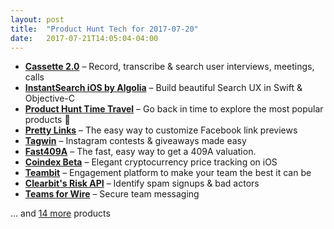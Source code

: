 ```yaml
---
layout: post
title:  "Product Hunt Tech for 2017-07-20"
date:   2017-07-21T14:05:04-04:00
---
```


* **[Cassette 2.0](https://www.producthunt.com/posts/cassette-2-0?utm_campaign=producthunt-api&utm_medium=api&utm_source=Application%3A+Daily+Digest+RSS+%28ID%3A+3202%29)** – Record, transcribe & search user interviews, meetings, calls
* **[InstantSearch iOS by Algolia](https://www.producthunt.com/posts/instantsearch-ios-by-algolia?utm_campaign=producthunt-api&utm_medium=api&utm_source=Application%3A+Daily+Digest+RSS+%28ID%3A+3202%29)** – Build beautiful Search UX in Swift & Objective-C
* **[Product Hunt Time Travel](https://www.producthunt.com/posts/product-hunt-time-travel?utm_campaign=producthunt-api&utm_medium=api&utm_source=Application%3A+Daily+Digest+RSS+%28ID%3A+3202%29)** – Go back in time to explore the most popular products 🔮
* **[Pretty Links](https://www.producthunt.com/posts/pretty-links?utm_campaign=producthunt-api&utm_medium=api&utm_source=Application%3A+Daily+Digest+RSS+%28ID%3A+3202%29)** – The easy way to customize Facebook link previews
* **[Tagwin](https://www.producthunt.com/posts/tagwin?utm_campaign=producthunt-api&utm_medium=api&utm_source=Application%3A+Daily+Digest+RSS+%28ID%3A+3202%29)** – Instagram contests & giveaways made easy
* **[Fast409A](https://www.producthunt.com/posts/fast409a?utm_campaign=producthunt-api&utm_medium=api&utm_source=Application%3A+Daily+Digest+RSS+%28ID%3A+3202%29)** – The fast, easy way to get a 409A valuation.
* **[Coindex Beta](https://www.producthunt.com/posts/coindex-beta?utm_campaign=producthunt-api&utm_medium=api&utm_source=Application%3A+Daily+Digest+RSS+%28ID%3A+3202%29)** – Elegant cryptocurrency price tracking on iOS
* **[Teambit](https://www.producthunt.com/posts/teambit-2?utm_campaign=producthunt-api&utm_medium=api&utm_source=Application%3A+Daily+Digest+RSS+%28ID%3A+3202%29)** – Engagement platform to make your team the best it can be
* **[Clearbit's Risk API](https://www.producthunt.com/posts/clearbit-s-risk-api?utm_campaign=producthunt-api&utm_medium=api&utm_source=Application%3A+Daily+Digest+RSS+%28ID%3A+3202%29)** – Identify spam signups & bad actors
* **[Teams for Wire](https://www.producthunt.com/posts/teams-for-wire?utm_campaign=producthunt-api&utm_medium=api&utm_source=Application%3A+Daily+Digest+RSS+%28ID%3A+3202%29)** – Secure team messaging

… and [14 more](https://www.producthunt.com/tech) products